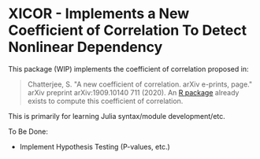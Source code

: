 # XICOR - Implements a New Coefficient of Correlation To Detect Nonlinear Dependency

This package (WIP) implements the coefficient of correlation proposed in:
> Chatterjee, S. "A new coefficient of correlation. arXiv e-prints, page." arXiv preprint arXiv:1909.10140 711 (2020).
An [R package](https://github.com/cran/XICOR) already exists to compute this coefficient of correlation.

This is primarily for learning Julia syntax/module development/etc.

To Be Done:
 - Implement Hypothesis Testing (P-values, etc.)